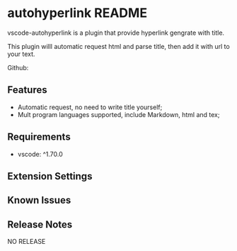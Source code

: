 # autohyperlink README

vscode-autohyperlink is a plugin that provide hyperlink gengrate with title.

This plugin willl automatic request html and parse title, then add it with url to your text.

Github:

## Features

* Automatic request, no need to write title yourself;
* Mult program languages supported, include Markdown, html and tex;

## Requirements

* vscode: ^1.70.0

## Extension Settings

## Known Issues

## Release Notes

NO RELEASE
